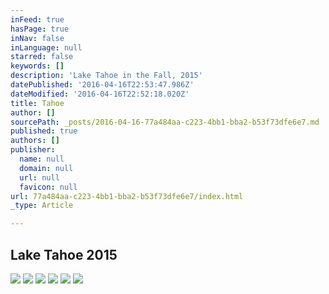 ```yaml
---
inFeed: true
hasPage: true
inNav: false
inLanguage: null
starred: false
keywords: []
description: 'Lake Tahoe in the Fall, 2015'
datePublished: '2016-04-16T22:53:47.986Z'
dateModified: '2016-04-16T22:52:18.020Z'
title: Tahoe
author: []
sourcePath: _posts/2016-04-16-77a484aa-c223-4bb1-bba2-b53f73dfe6e7.md
published: true
authors: []
publisher:
  name: null
  domain: null
  url: null
  favicon: null
url: 77a484aa-c223-4bb1-bba2-b53f73dfe6e7/index.html
_type: Article

---
```

## Lake Tahoe 2015
![](https://the-grid-user-content.s3-us-west-2.amazonaws.com/1c1c5e5b-8ead-4a59-a08c-a13f8d8d86b1.jpg)
![](https://the-grid-user-content.s3-us-west-2.amazonaws.com/afa77885-e982-4b16-9608-b7413b756306.jpg)
![](https://the-grid-user-content.s3-us-west-2.amazonaws.com/4dfc7a13-b0ff-4b06-abd6-6e6b66f97251.jpg)
![](https://the-grid-user-content.s3-us-west-2.amazonaws.com/076f73b3-e764-4c88-8a4f-96f315497899.jpg)
![](https://the-grid-user-content.s3-us-west-2.amazonaws.com/c24b2c2c-16be-448d-a7f2-b2e391e4fc9d.jpg)
![](https://the-grid-user-content.s3-us-west-2.amazonaws.com/d3b621ba-3793-4f7d-a866-fb470f79c097.jpg)